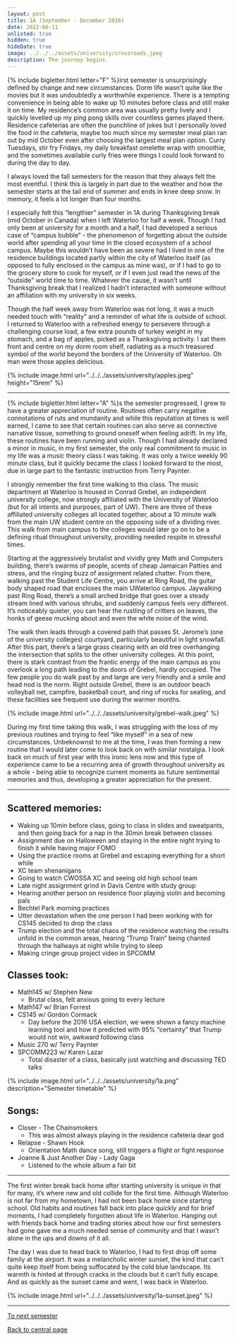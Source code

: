```yaml
---
layout: post
title: 1A (September - December 2016)
date: 2022-06-11
unlisted: true
hidden: true
hideDate: true
image: ../../../assets/university/crossroads.jpeg
description: The journey begins.
---
```

{% include bigletter.html letter="F" %}irst semester is unsurprisingly defined by change and new circumstances. Dorm life wasn’t quite like the movies but it was undoubtedly a worthwhile experience. There is a tempting convenience in being able to wake up 10 minutes before class and still make it on time. My residence’s common area was usually pretty lively and I quickly levelled up my ping pong skills over countless games played there. Residence cafeterias are often the punchline of jokes but I personally loved the food in the cafeteria, maybe too much since my semester meal plan ran out by mid October even after choosing the largest meal plan option. Curry Tuesdays, stir fry Fridays, my daily breakfast omelette wrap with smoothie, and the sometimes available curly fries were things I could look forward to during the day to day.

I always loved the fall semesters for the reason that they always felt the most eventful. I think this is largely in part due to the weather and how the semester starts at the tail end of summer and ends in knee deep snow. In memory, it feels a lot longer than four months.

I especially felt this “lengthier” semester in 1A during Thanksgiving break (mid October in Canada) when I left Waterloo for half a week. Though I had only been at university for a month and a half, I had developed a serious case of “campus bubble” - the phenomenon of forgetting about the outside world after spending all your time in the closed ecosystem of a school campus. Maybe this wouldn’t have been as severe had I lived in one of the residence buildings located partly within the city of Waterloo itself (as opposed to fully enclosed in the campus as mine was), or if I had to go to the grocery store to cook for myself, or if I even just read the news of the “outside” world time to time. Whatever the cause, it wasn’t until Thanksgiving break that I realized I hadn’t interacted with someone without an affiliation with my university in six weeks.

Though the half week away from Waterloo was not long, it was a much needed touch with “reality” and a reminder of what life is outside of school. I returned to Waterloo with a refreshed energy to persevere through a challenging course load, a few extra pounds of turkey weight in my stomach, and a bag of apples, picked as a Thanksgiving activity. I sat them front and centre on my dorm room shelf, radiating as a much treasured symbol of the world beyond the borders of the University of Waterloo. Oh man were those apples delicious.

{% include image.html url="../../../assets/university/apples.jpeg" height="15rem" %}

---

{% include bigletter.html letter="A" %}s the semester progressed, I grew to have a greater appreciation of routine. Routines often carry negative connotations of ruts and mundanity and while this reputation at times is well earned, I came to see that certain routines can also serve as connective narrative tissue, something to ground oneself when feeling adrift. In my life, these routines have been running and violin. Though I had already declared a minor in music, in my first semester, the only real commitment to music in my life was a music theory class I was taking. It was only a twice weekly 90 minute class, but it quickly became the class I looked forward to the most, due in large part to the fantastic instruction from Terry Paynter.

I strongly remember the first time walking to this class. The music department at Waterloo is housed in Conrad Grebel, an independent university college, now strongly affiliated with the University of Waterloo (but for all intents and purposes, part of UW). There are three of these affiliated university colleges all located together, about a 10 minute walk from the main UW student centre on the opposing side of a dividing river. This walk from main campus to the colleges would later go on to be a defining ritual throughout university, providing needed respite in stressful times.

Starting at the aggressively brutalist and vividly grey Math and Computers building, there’s swarms of people, scents of cheap Jamaican Patties and stress, and the ringing buzz of assignment related chatter. From there, walking past the Student Life Centre, you arrive at Ring Road, the guitar body shaped road that encloses the main UWaterloo campus. Jaywalking past Ring Road, there’s a small arched bridge that goes over a steady stream lined with various shrubs, and suddenly campus feels very different. It’s noticeably quieter, you can hear the rustling of critters on leaves, the honks of geese mucking about and even the white noise of the wind.

The walk then leads through a covered path that passes St. Jerome’s (one of the university colleges) courtyard, particularly beautiful in light snowfall. After this part, there’s a large grass clearing with an old tree overhanging the intersection that splits to the other university colleges. At this point, there is stark contrast from the frantic energy of the main campus as you overlook a long path leading to the doors of Grebel, hardly occupied. The few people you do walk past by and large are very friendly and a smile and head nod is the norm. Right outside Grebel, there is an outdoor beach volleyball net, campfire, basketball court, and ring of rocks for seating, and these facilities see frequent use during the warmer months.

{% include image.html url="../../../assets/university/grebel-walk.jpeg" %}

During my first time taking this walk, I was struggling with the loss of my previous routines and trying to feel “like myself” in a sea of new circumstances. Unbeknownst to me at the time, I was then forming a new routine that I would later come to look back on with similar nostalgia. I look back on much of first year with this ironic lens now and this type of experience came to be a recurring area of growth throughout university as a whole - being able to recognize current moments as future sentimental memories and thus, developing a greater appreciation for the present.

---

## Scattered memories:
- Waking up 10min before class, going to class in slides and sweatpants, and then going back for a nap in the 30min break between classes
- Assignment due on Halloween and staying in the entire night trying to finish it while having major FOMO
- Using the practice rooms at Grebel and escaping everything for a short while
- XC team shenanigans
- Going to watch CWOSSA XC and seeing old high school team
- Late night assignment grind in Davis Centre with study group
- Hearing another person on residence floor playing violin and becoming pals
- Bechtel Park morning practices
- Utter devastation when the one person I had been working with for CS145 decided to drop the class
- Trump election and the total chaos of the residence watching the results unfold in the common areas, hearing “Trump Train” being chanted through the hallways at night while trying to sleep
- Making cringe group project video in SPCOMM

## Classes took:
* Math145 w/ Stephen New
    * Brutal class, felt anxious going to every lecture
* Math147 w/ Brian Forrest
* CS145 w/ Gordon Cormack
    * Day before the 2016 USA election, we were shown a fancy machine learning tool and how it predicted with 95% “certainty” that Trump would not win, awkward following class
* Music 270 w/ Terry Paynter
* SPCOMM223 w/ Karen Lazar
    * Total disaster of a class, basically just watching and discussing TED talks

{% include image.html url="../../../assets/university/1a.png" description="Semester timetable" %}

## Songs:
* Closer - The Chainsmokers
    * This was almost always playing in the residence cafeteria dear god
* Relapse - Shawn Hook
    * Orientation Math dance song, still triggers a flight or fight response
* Joanne & Just Another Day - Lady Gaga
    * Listened to the whole album a fair bit

---

The first winter break back home after starting university is unique in that for many, it’s where new and old collide for the first time. Although Waterloo is not far from my hometown, I had not been back home since starting school. Old habits and routines fall back into place quickly and for brief moments, I had completely forgotten about life in Waterloo. Hanging out with friends back home and trading stories about how our first semesters had gone gave me a much needed sense of community and that I wasn’t alone in the ups and downs of it all.

The day I was due to head back to Waterloo, I had to first drop off some family at the airport. It was a melancholic winter sunset, the kind that can’t quite keep itself from being suffocated by the cold blue landscape. Its warmth is hinted at through cracks in the clouds but it can’t fully escape. And as quickly as the sunset came and went, I was back in Waterloo.

{% include image.html url="../../../assets/university/1a-sunset.jpeg" %}

---

[To next semester](https://nick-xie.github.io/blog/2022/06/11/1b.html)

[Back to central page](https://nick-xie.github.io/blog/2022/06/11/this-was-university.html)

